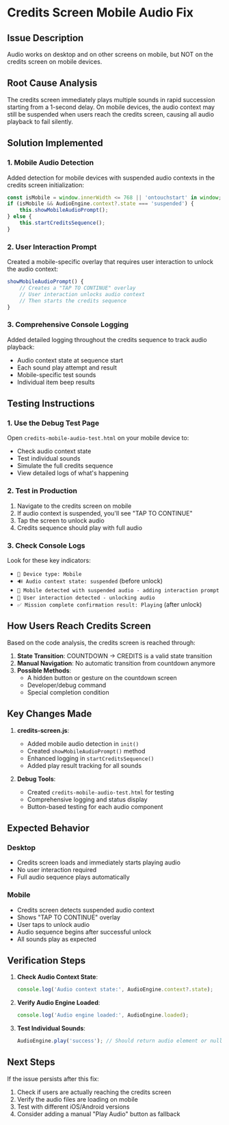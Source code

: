 # Credits Screen Mobile Audio Fix

## Issue Description
Audio works on desktop and on other screens on mobile, but NOT on the credits screen on mobile devices.

## Root Cause Analysis
The credits screen immediately plays multiple sounds in rapid succession starting from a 1-second delay. On mobile devices, the audio context may still be suspended when users reach the credits screen, causing all audio playback to fail silently.

## Solution Implemented

### 1. Mobile Audio Detection
Added detection for mobile devices with suspended audio contexts in the credits screen initialization:

```javascript
const isMobile = window.innerWidth <= 768 || 'ontouchstart' in window;
if (isMobile && AudioEngine.context?.state === 'suspended') {
    this.showMobileAudioPrompt();
} else {
    this.startCreditsSequence();
}
```

### 2. User Interaction Prompt
Created a mobile-specific overlay that requires user interaction to unlock the audio context:

```javascript
showMobileAudioPrompt() {
    // Creates a "TAP TO CONTINUE" overlay
    // User interaction unlocks audio context
    // Then starts the credits sequence
}
```

### 3. Comprehensive Console Logging
Added detailed logging throughout the credits sequence to track audio playback:
- Audio context state at sequence start
- Each sound play attempt and result
- Mobile-specific test sounds
- Individual item beep results

## Testing Instructions

### 1. Use the Debug Test Page
Open `credits-mobile-audio-test.html` on your mobile device to:
- Check audio context state
- Test individual sounds
- Simulate the full credits sequence
- View detailed logs of what's happening

### 2. Test in Production
1. Navigate to the credits screen on mobile
2. If audio context is suspended, you'll see "TAP TO CONTINUE"
3. Tap the screen to unlock audio
4. Credits sequence should play with full audio

### 3. Check Console Logs
Look for these key indicators:
- `📱 Device type: Mobile`
- `🔊 Audio context state: suspended` (before unlock)
- `📱 Mobile detected with suspended audio - adding interaction prompt`
- `📱 User interaction detected - unlocking audio`
- `✅ Mission complete confirmation result: Playing` (after unlock)

## How Users Reach Credits Screen

Based on the code analysis, the credits screen is reached through:
1. **State Transition**: COUNTDOWN → CREDITS is a valid state transition
2. **Manual Navigation**: No automatic transition from countdown anymore
3. **Possible Methods**:
   - A hidden button or gesture on the countdown screen
   - Developer/debug command
   - Special completion condition

## Key Changes Made

1. **credits-screen.js**:
   - Added mobile audio detection in `init()`
   - Created `showMobileAudioPrompt()` method
   - Enhanced logging in `startCreditsSequence()`
   - Added play result tracking for all sounds

2. **Debug Tools**:
   - Created `credits-mobile-audio-test.html` for testing
   - Comprehensive logging and status display
   - Button-based testing for each audio component

## Expected Behavior

### Desktop
- Credits screen loads and immediately starts playing audio
- No user interaction required
- Full audio sequence plays automatically

### Mobile
- Credits screen detects suspended audio context
- Shows "TAP TO CONTINUE" overlay
- User taps to unlock audio
- Audio sequence begins after successful unlock
- All sounds play as expected

## Verification Steps

1. **Check Audio Context State**:
   ```javascript
   console.log('Audio context state:', AudioEngine.context?.state);
   ```

2. **Verify Audio Engine Loaded**:
   ```javascript
   console.log('Audio engine loaded:', AudioEngine.loaded);
   ```

3. **Test Individual Sounds**:
   ```javascript
   AudioEngine.play('success'); // Should return audio element or null
   ```

## Next Steps

If the issue persists after this fix:
1. Check if users are actually reaching the credits screen
2. Verify the audio files are loading on mobile
3. Test with different iOS/Android versions
4. Consider adding a manual "Play Audio" button as fallback